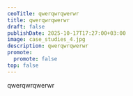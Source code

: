 ```yaml
---
ceoTitle: qwerqwrqwerwr
title: qwerqwrqwerwr
draft: false
publishDate: 2025-10-17T17:27:00+03:00
image: case_studies_4.jpg
description: qwerqwrqwerwr
promote:
  promote: false
top: false
---
```

qwerqwrqwerwr
